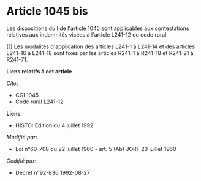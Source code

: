 # Article 1045 bis

Les dispositions du I de l'article 1045 sont applicables aux contestations relatives aux indemnités visées à l'article
L241-12 du code rural.

(1) Les modalités d'application des articles L241-1 à L241-14 et des articles L241-16 à L241-18 sont fixés par les articles
R241-1 à R241-18 et R241-21 à R241-71.

**Liens relatifs à cet article**

_Cite_:

  - CGI 1045
  - Code rural L241-12

**Liens**:

  - HISTO: Edition du 4 juillet 1992

_Modifié par_:

  - Loi n°60-708 du 22 juillet 1960 - art. 5 (Ab) JORF 23 juillet 1960

_Codifié par_:

  - Décret n°92-836 1992-08-27
